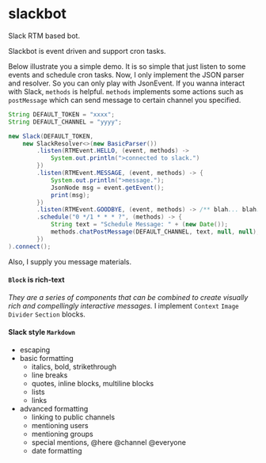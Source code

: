 # slackbot
Slack RTM based bot. 

Slackbot is event driven and support cron tasks.

Below illustrate you a simple demo. It is so simple that just listen to some events and schedule cron tasks.
Now, I only implement the JSON parser and resolver. So you can only play with JsonEvent.
If you wanna interact with Slack, `methods` is helpful. `methods` implements some actions such as `postMessage` which can send message to certain channel you specified.
```java
String DEFAULT_TOKEN = "xxxx";
String DEFAULT_CHANNEL = "yyyy";

new Slack(DEFAULT_TOKEN,
    new SlackResolver<>(new BasicParser())
        .listen(RTMEvent.HELLO, (event, methods) ->
            System.out.println(">connected to slack.")
        })
        .listen(RTMEvent.MESSAGE, (event, methods) -> {
            System.out.println(">message.");
            JsonNode msg = event.getEvent();
            print(msg);
        })
        .listen(RTMEvent.GOODBYE, (event, methods) -> /** blah... blah... */)
        .schedule("0 */1 * * * ?", (methods) -> {
            String text = "Schedule Message: " + (new Date());
            methods.chatPostMessage(DEFAULT_CHANNEL, text, null, null);
        })
).connect();
```
Also, I supply you message materials. 

#### `Block` is rich-text
_They are a series of components that can be combined to create visually rich and compellingly interactive messages._
I implement `Context` `Image` `Divider` `Section` blocks.

#### Slack style `Markdown`
* escaping 
* basic formatting
    * italics, bold, strikethrough
    * line breaks
    * quotes, inline blocks, multiline blocks
    * lists
    * links
* advanced formatting
    * linking to public channels
    * mentioning users
    * mentioning groups
    * special mentions, @here @channel @everyone
    * date formatting